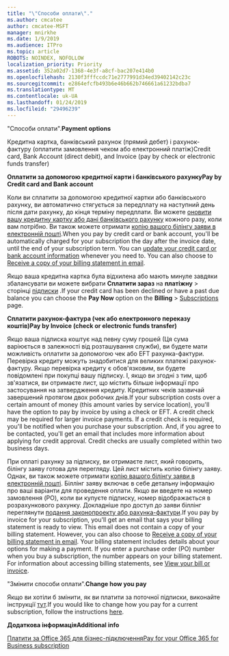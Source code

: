 ```yaml
---
title: "\"Способи оплати\"."
ms.author: cmcatee
author: cmcatee-MSFT
manager: mnirkhe
ms.date: 1/9/2019
ms.audience: ITPro
ms.topic: article
ROBOTS: NOINDEX, NOFOLLOW
localization_priority: Priority
ms.assetid: 352a02d7-1368-4e3f-a8cf-bac207e414b0
ms.openlocfilehash: 2130f3fffccdc71e2777991d34ed39402142c23c
ms.sourcegitcommit: e2864efcfb493b6e46b662b746661a61232bdba7
ms.translationtype: MT
ms.contentlocale: uk-UA
ms.lasthandoff: 01/24/2019
ms.locfileid: "29496239"
---
```

 <span data-ttu-id="a58fd-102">"Способи оплати".</span><span class="sxs-lookup"><span data-stu-id="a58fd-102">**Payment options**</span></span>
  
<span data-ttu-id="a58fd-103">Кредитна картка, банківський рахунок (прямий дебет) і рахунок-фактуру (оплатити замовлення чеком або електронний платіж)</span><span class="sxs-lookup"><span data-stu-id="a58fd-103">Credit card, Bank Account (direct debit), and Invoice (pay by check or electronic funds transfer)</span></span>
  
 <span data-ttu-id="a58fd-104">**Оплатити за допомогою кредитної карти і банківського рахунку**</span><span class="sxs-lookup"><span data-stu-id="a58fd-104">**Pay by Credit card and Bank account**</span></span>
  
<span data-ttu-id="a58fd-p101">Коли ви сплатити за допомогою кредитної картки або банківського рахунку, ви автоматично стягується за передплату на наступний день після дати рахунку, до кінця терміну передплати. Ви можете [оновити вашу кредитну картку або дані банківського рахунку](https://docs.microsoft.com/en-us/office365/admin/subscriptions-and-billing/add-update-or-remove-credit-card-or-bank-account?view=o365-worldwide) кожного разу, коли вам потрібно. Ви також можете отримати [копію вашого білінгу заяви в електронній пошті](https://docs.microsoft.com/en-us/office365/admin/subscriptions-and-billing/pay-for-your-subscription?view=o365-worldwide#receive-a-copy-of-your-billing-statement-in-email).</span><span class="sxs-lookup"><span data-stu-id="a58fd-p101">When you pay by credit card or bank account, you'll be automatically charged for your subscription the day after the invoice date, until the end of your subscription term. You can [update your credit card or bank account information](https://docs.microsoft.com/en-us/office365/admin/subscriptions-and-billing/add-update-or-remove-credit-card-or-bank-account?view=o365-worldwide) whenever you need to. You can also choose to [Receive a copy of your billing statement in email](https://docs.microsoft.com/en-us/office365/admin/subscriptions-and-billing/pay-for-your-subscription?view=o365-worldwide#receive-a-copy-of-your-billing-statement-in-email).</span></span>
  
<span data-ttu-id="a58fd-108">Якщо ваша кредитна картка була відхилена або мають минуле завдяки збалансувати ви можете вибрати **Сплатити зараз** на **платіжну** \> сторінці [підписки](https://portal.office.com/adminportal/home#/subscriptions) .</span><span class="sxs-lookup"><span data-stu-id="a58fd-108">If your credit card has been declined or have a past due balance you can choose the **Pay Now** option on the **Billing** \> [Subscriptions](https://portal.office.com/adminportal/home#/subscriptions) page.</span></span> 
  
 <span data-ttu-id="a58fd-109">**Сплатити рахунок-фактура (чек або електронного переказу коштів)**</span><span class="sxs-lookup"><span data-stu-id="a58fd-109">**Pay by Invoice (check or electronic funds transfer)**</span></span>
  
<span data-ttu-id="a58fd-p102">Якщо ваша підписка коштує над певну суму грошей (Ця сума варіюється в залежності від розташування служби), ви будете мати можливість оплатити за допомогою чек або EFT рахунка-фактури. Перевірка кредиту можуть знадобитися для великих платежі рахунок-фактуру. Якщо перевірка кредиту є обов'язковим, ви будете повідомлені при покупці вашу підписку. І, якщо ви згодні з тим, щоб зв'язатися, ви отримаєте лист, що містить більше інформації про застосування на затвердження кредиту. Кредитних чеків зазвичай завершений протягом двох робочих днів.</span><span class="sxs-lookup"><span data-stu-id="a58fd-p102">If your subscription costs over a certain amount of money (this amount varies by service location), you'll have the option to pay by invoice by using a check or EFT. A credit check may be required for larger invoice payments. If a credit check is required, you'll be notified when you purchase your subscription. And, if you agree to be contacted, you'll get an email that includes more information about applying for credit approval. Credit checks are usually completed within two business days.</span></span>
  
<span data-ttu-id="a58fd-p103">При оплаті рахунку за підписку, ви отримаєте лист, який говорить, білінгу заяву готова для перегляду. Цей лист містить копію білінгу заяву. Однак, ви також можете отримати [копію вашого білінгу заяви в електронній пошті](https://docs.microsoft.com/en-us/office365/admin/subscriptions-and-billing/pay-for-your-subscription?view=o365-worldwide#receive-a-copy-of-your-billing-statement-in-email). Біллінг заяву включає в себе детальну інформацію про ваші варіанти для проведення оплати. Якщо ви введете на номер замовлення (PO), коли ви купуєте підписку, номер відображається в розрахункового рахунку. Докладніше про доступ до заяви біллінг переглянути [подання законопроекту або рахунка-фактури](https://docs.microsoft.com/en-us/office365/admin/subscriptions-and-billing/view-your-bill-or-invoice?view=o365-worldwide).</span><span class="sxs-lookup"><span data-stu-id="a58fd-p103">If you pay by invoice for your subscription, you'll get an email that says your billing statement is ready to view. This email does not contain a copy of your billing statement. However, you can also choose to [Receive a copy of your billing statement in email](https://docs.microsoft.com/en-us/office365/admin/subscriptions-and-billing/pay-for-your-subscription?view=o365-worldwide#receive-a-copy-of-your-billing-statement-in-email). Your billing statement includes details about your options for making a payment. If you enter a purchase order (PO) number when you buy a subscription, the number appears on your billing statement. For information about accessing billing statements, see [View your bill or invoice](https://docs.microsoft.com/en-us/office365/admin/subscriptions-and-billing/view-your-bill-or-invoice?view=o365-worldwide).</span></span>
  
 <span data-ttu-id="a58fd-121">"Змінити способи оплати".</span><span class="sxs-lookup"><span data-stu-id="a58fd-121">**Change how you pay**</span></span>
  
<span data-ttu-id="a58fd-122">Якщо ви хотіли б змінити, як ви платити за поточної підписки, виконайте інструкції [тут](https://docs.microsoft.com/en-us/office365/admin/subscriptions-and-billing/change-payment-method?view=o365-worldwide).</span><span class="sxs-lookup"><span data-stu-id="a58fd-122">If you would like to change how you pay for a current subscription, follow the instructions [here](https://docs.microsoft.com/en-us/office365/admin/subscriptions-and-billing/change-payment-method?view=o365-worldwide).</span></span>
  
 <span data-ttu-id="a58fd-123">**Додаткова інформація**</span><span class="sxs-lookup"><span data-stu-id="a58fd-123">**Additional info**</span></span>
  
[<span data-ttu-id="a58fd-124">Платити за Office 365 для бізнес-підключення</span><span class="sxs-lookup"><span data-stu-id="a58fd-124">Pay for your Office 365 for Business subscription</span></span>](https://docs.microsoft.com/en-us/office365/admin/subscriptions-and-billing/pay-for-your-subscription?view=o365-worldwide)
  


